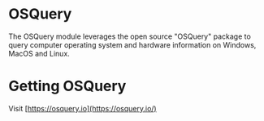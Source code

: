 # OSQuery

The OSQuery module leverages the open source "OSQuery" package to query computer operating system and hardware information on Windows, MacOS and Linux.

# Getting OSQuery

Visit [https://osquery.io](https://osquery.io/)